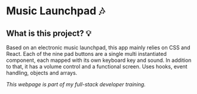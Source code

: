 # Music Launchpad :notes:	

## What is this project? :bulb:

Based on an electronic music launchpad, this app mainly relies on CSS and React. Each of the nine pad buttons are a single multi instantiated component, each mapped with its own keyboard key and sound. In addition to that, it has a volume control and a functional screen. Uses hooks, event handling, objects and arrays.

*This webpage is part of my full-stack developer training.*
